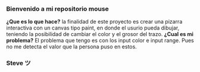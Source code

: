 ### Bienvenido a mi repositorio mouse
**¿Que es lo que hace?**
la finalidad de este proyecto es crear una pizarra interactiva con un canvas tipo paint, en donde el usurio pueda dibujar, teniendo la posibilidad de cambiar el color y el grosor del trazo.
**¿Cual es mi problema?**
El problema que tengo es con los input color e input range. Pues no me detecta el valor que la persona puso en estos.

### Steve ツ
